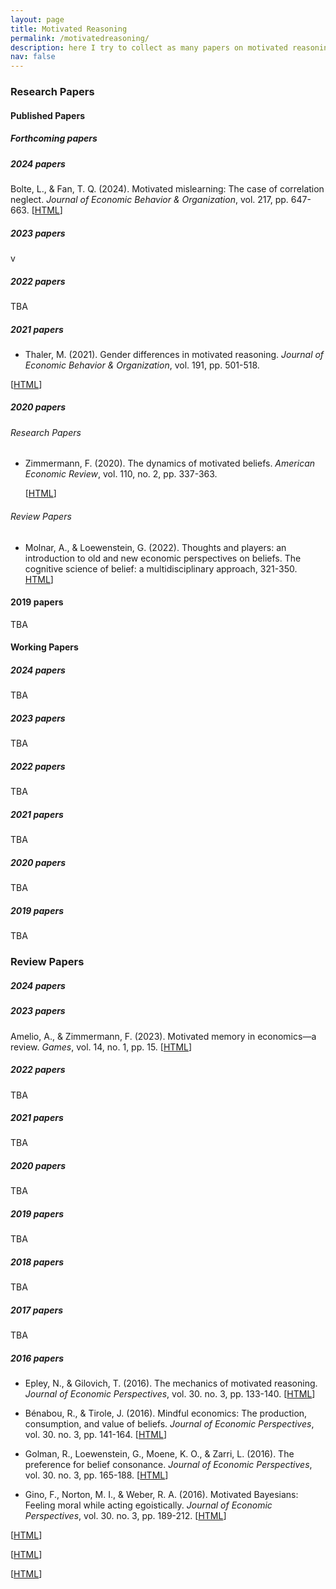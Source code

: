 ```yaml
---
layout: page
title: Motivated Reasoning
permalink: /motivatedreasoning/
description: here I try to collect as many papers on motivated reasoning (and beyond) as possible
nav: false
---
```


### Research Papers

#### Published Papers

##### Forthcoming papers

##### 2024 papers

Bolte, L., & Fan, T. Q. (2024). Motivated mislearning: The case of correlation neglect. _Journal of Economic Behavior & Organization_, vol. 217, pp. 647-663. 
[[HTML](https://www.sciencedirect.com/science/article/abs/pii/S0167268123004249)]

##### 2023 papers

v

##### 2022 papers

TBA

##### 2021 papers

- Thaler, M. (2021). Gender differences in motivated reasoning. _Journal of Economic Behavior & Organization_, vol. 191, pp. 501-518.

[[HTML](https://www.sciencedirect.com/science/article/abs/pii/S0167268121003954)]


##### 2020 papers

###### Research Papers

- Zimmermann, F. (2020). The dynamics of motivated beliefs. _American Economic Review_, vol. 110, no. 2, pp. 337-363. 

&nbsp; &nbsp; &nbsp; [[HTML](https://www.aeaweb.org/articles?id=10.1257/aer.20180728)]


###### Review Papers

- Molnar, A., & Loewenstein, G. (2022). Thoughts and players: an introduction to old and new economic perspectives on beliefs. The cognitive science of belief: a multidisciplinary approach, 321-350.
[HTML](https://www.researchgate.net/profile/Andras-Molnar-4/publication/358441631_Thoughts_And_Players_An_Introduction_To_Old_And_New_Economic_Perspectives_On_Beliefs/links/62029f4d3b8968353d33584b/Thoughts-And-Players-An-Introduction-To-Old-And-New-Economic-Perspectives-On-Beliefs.pdf)]


#### 2019 papers

TBA


#### Working Papers

##### 2024 papers

TBA

##### 2023 papers

TBA

##### 2022 papers

TBA

##### 2021 papers

TBA

##### 2020 papers

TBA

##### 2019 papers

TBA









### Review Papers


##### 2024 papers


##### 2023 papers

Amelio, A., & Zimmermann, F. (2023). Motivated memory in economics—a review. _Games_, vol.  14, no. 1, pp. 15. [[HTML](https://www.mdpi.com/2073-4336/14/1/15)]

##### 2022 papers
TBA

##### 2021 papers

TBA

##### 2020 papers

TBA

##### 2019 papers

TBA

##### 2018 papers
TBA

##### 2017 papers
TBA

##### 2016 papers


- Epley, N., & Gilovich, T. (2016). The mechanics of motivated reasoning. _Journal of Economic Perspectives_, vol. 30. no. 3, pp. 133-140.
[[HTML](https://www.aeaweb.org/articles?id=10.1257/jep.30.3.133)]

- Bénabou, R., & Tirole, J. (2016). Mindful economics: The production, consumption, and value of beliefs. _Journal of Economic Perspectives_, vol. 30. no. 3, pp. 141-164.
[[HTML](https://www.aeaweb.org/articles?id=10.1257/jep.30.3.141)]

- Golman, R., Loewenstein, G., Moene, K. O., & Zarri, L. (2016). The preference for belief consonance. _Journal of Economic Perspectives_, vol. 30. no. 3, pp. 165-188.
[[HTML](https://www.aeaweb.org/articles?id=10.1257/jep.30.3.165)]

- Gino, F., Norton, M. I., & Weber, R. A. (2016). Motivated Bayesians: Feeling moral while acting egoistically. _Journal of Economic Perspectives_, vol. 30. no. 3, pp. 189-212.
[[HTML](https://www.aeaweb.org/articles?id=10.1257/jep.30.3.189)]



[[HTML]()]

[[HTML]()]

[[HTML]()]











